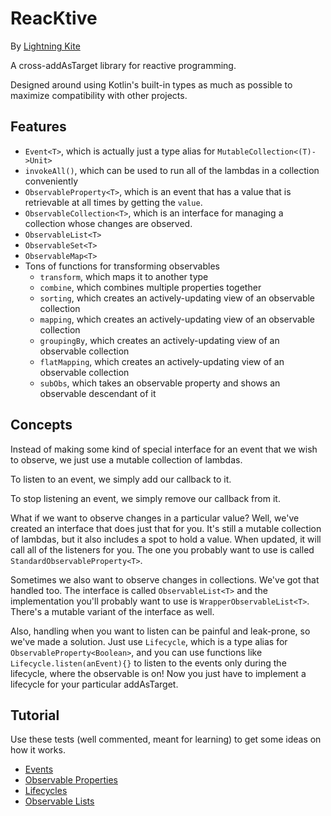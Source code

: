 # ReacKtive

By [Lightning Kite](https://lightningkite.com)

A cross-addAsTarget library for reactive programming.

Designed around using Kotlin's built-in types as much as possible to maximize compatibility with other projects.

## Features

- `Event<T>`, which is actually just a type alias for `MutableCollection<(T)->Unit>`
- `invokeAll()`, which can be used to run all of the lambdas in a collection conveniently
- `ObservableProperty<T>`, which is an event that has a value that is retrievable at all times by getting the `value`.
- `ObservableCollection<T>`, which is an interface for managing a collection whose changes are observed.
- `ObservableList<T>`
- `ObservableSet<T>`
- `ObservableMap<T>`
- Tons of functions for transforming observables
    - `transform`, which maps it to another type
    - `combine`, which combines multiple properties together
    - `sorting`, which creates an actively-updating view of an observable collection
    - `mapping`, which creates an actively-updating view of an observable collection
    - `groupingBy`, which creates an actively-updating view of an observable collection
    - `flatMapping`, which creates an actively-updating view of an observable collection
    - `subObs`, which takes an observable property and shows an observable descendant of it
    
## Concepts

Instead of making some kind of special interface for an event that we wish to observe, we just use a mutable collection of lambdas.

To listen to an event, we simply add our callback to it.

To stop listening an event, we simply remove our callback from it.

What if we want to observe changes in a particular value?  Well, we've created an interface that does just that for you.  It's still a mutable collection of lambdas, but it also includes a spot to hold a value.  When updated, it will call all of the listeners for you.  The one you probably want to use is called `StandardObservableProperty<T>`.

Sometimes we also want to observe changes in collections.  We've got that handled too.  The interface is called `ObservableList<T>` and the implementation you'll probably want to use is `WrapperObservableList<T>`.  There's a mutable variant of the interface as well.

Also, handling when you want to listen can be painful and leak-prone, so we've made a solution.  Just use `Lifecycle`, which is a type alias for `ObservableProperty<Boolean>`, and you can use functions like `Lifecycle.listen(anEvent){}` to listen to the events only during the lifecycle, where the observable is on!  Now you just have to implement a lifecycle for your particular addAsTarget.


## Tutorial

Use these tests (well commented, meant for learning) to get some ideas on how it works.

- [Events](src/commonTest/kotlin/com/lightningkite/reacktive/EventsExampleTest.kt)
- [Observable Properties](src/commonTest/kotlin/com/lightningkite/reacktive/property/ExampleTest.kt)
- [Lifecycles](src/commonTest/kotlin/com/lightningkite/reacktive/property/bind/ExampleTest.kt)
- [Observable Lists](src/commonTest/kotlin/com/lightningkite/reacktive/list/ExampleTest.kt)